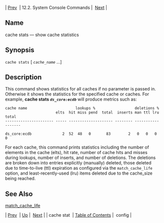 | [Prev](console_commands.cache_stat)  | 12.2. System Console Commands |  [Next](console_commands.config.php) |

<a name="console_commands.cache_stats"></a>
## Name

cache stats — show cache statistics

## Synopsis

`cache stats` [ *`cache_name`* ...]

<a name="idp15579552"></a>
## Description

This command shows statistics for all caches if no parameter is passed in. Otherwise it shows the statistics for the specified cache or caches. For example, **cache stats *`ds_core:ecdb`***                        will produce metrics such as:

```
cache name                      lookups %                  deletions %
                       elts  hit miss pend  total  inserts man ttl lru  total
---------------------- ----- -------------------- -------- ------------------

ds_core:ecdb              2  52  48   0       83        2   0   0   0        0
```

For each cache, this command prints statistics including the number of elements in the cache (elts), hit rate, number of cache hits and misses during lookups, number of inserts, and number of deletions. The deletions are broken down into entries explicitly (manually) deleted, those deleted due to time-to-live (ttl) expiration as configured via the `match_cache_life` option, and least-recently-used (lru) items deleted due to the cache_size being reached.

<a name="idp15584720"></a>
## See Also

[match_cache_life](conf.ref.match_cache_life "match_cache_life")

| [Prev](console_commands.cache_stat)  | [Up](console.commands.non-module.php) |  [Next](console_commands.config.php) |
| cache stat  | [Table of Contents](index) |  config |

